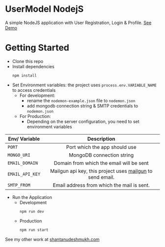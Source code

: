 # UserModel NodejS

A simple NodeJS application with User Registration, Login & Profile. [See Demo](https://user-model.herokuapp.com/)


Getting Started
=================
- Clone this repo
- Install dependencies
    ```bash
    npm install
    ```
- Set Environment variables: the project uses `process.env.VARIABLE_NAME` to access credentials
    - For development:
        - rename the `nodemon-example.json` file to `nodemon.json`
        - add mongodb connection string & SMTP credentials to `nodemon.json`
    - For Production:
        - Depending on the server configuration, you need to set environment variables

|  Env/ Variable       |  Description          |
| ------------- |:-------------:|
| `PORT`    |  Port which the app should use|
| `MONGO_URI`    | MongoDB connection string |
| `EMAIL_DOMAIN`    | Domain from which the email will be sent |
| `EMAIL_API_KEY`    | Mailgun api key, this project uses [mailgun](https://www.mailgun.com/) to send email. |
| `SMTP_FROM`    | Email address from which the mail is sent. |

- Run the Application
    - Development
        ```bash
        npm run dev
        ```
    - Production
        ```bash
        npm run start
        ```


See my other work at [shantanudeshmukh.com](https://shantanudeshmukh.com)